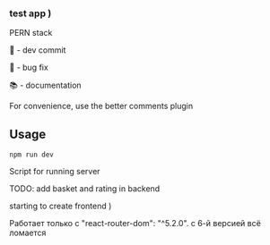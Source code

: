 ### test app )

PERN stack 

:rocket: - dev commit

:bug: - bug fix

:books: - documentation

For convenience, use the better comments plugin

## Usage 

    npm run dev


Script for running server

TODO: add basket and rating in backend

starting to create frontend )

Работает только с "react-router-dom": "^5.2.0". с 6-й версией всё ломается 
